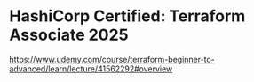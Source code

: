 # HashiCorp Certified: Terraform Associate 2025

https://www.udemy.com/course/terraform-beginner-to-advanced/learn/lecture/41562292#overview
